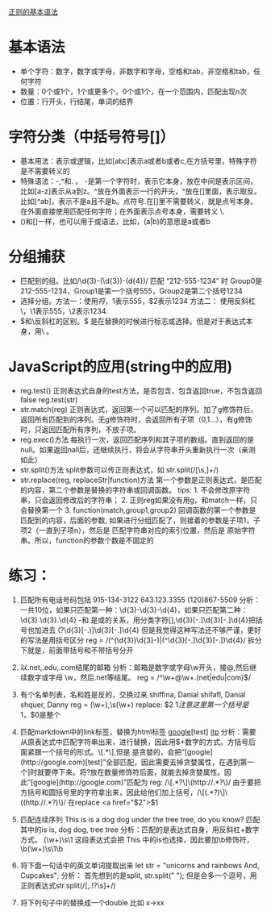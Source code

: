 [正则的基本语法](https://juejin.im/post/5b5db5b8e51d4519155720d2#heading-1)

# 基本语法
+ 单个字符：数字，数字或字母，非数字和字母，空格和tab，非空格和tab，任何字符
+ 数量：0个或1个，1个或更多个，0个或1个，在一个范围内，匹配出现n次
+ 位置：行开头，行结尾，单词的结界

# 字符分类（中括号符号[]）
+ 基本用法：表示或逻辑，比如[abc]表示a或者b或者c,在方括号里，特殊字符是不需要转义的
+ 特殊语法：-,^和. 。 -是第一个字符时，表示它本身，放在中间是表示区间，比如[a-z]表示从a到z。^放在外面表示一行的开头，^放在[]里面，表示取反。比如[^ab]，表示不是a且不是b。点符号.在[]里不需要转义，就是点号本身。在外面直接使用匹配任何字符；在外面表示点号本身，需要转义 \\.
+ ()和[]一样，也可以用于或语法，比如，(a|b)的意思是a或者b

# 分组捕获
+ 匹配到的组。比如/\d{3}-(\d{3})-\(d{4})/  匹配 “212-555-1234” 时 Group0是212-555-1234，Group1是第一个括号555，Group2是第二个括号1234
+ 选择分组。方法一：使用$符，$1表示555，$2表示1234  方法二： 使用反斜杠\，\1表示555，\2表示1234.
+ $和\反斜杠的区别。$ 是在替换的时候进行标志或选择。但是对于表达式本身，用\ 。

# JavaScript的应用(string中的应用)
+ reg.test() 正则表达式自身的test方法，是否包含，包含返回true，不包含返回false  reg.test(str)
+ str.match(reg) 正则表达式，返回第一个可以匹配的序列。加了g修饰符后，返回所有匹配到的序列。无g修饰符时，会返回所有子项（$0,$1...），有g修饰时，只返回匹配所有序列，不放子项。
+ reg.exec()方法 每执行一次，返回匹配序列和其子项的数组。直到返回的是null。如果返回nall后，还继续执行，将会从字符串开头重新执行一次（亲测如此）
+ str.split()方法 split参数可以传正则表达式，如 str.split(/[\s,]+/)
+ str.replace(reg, replaceStr|function)方法 第一个参数是正则表达式，是匹配的内容，第二个参数是替换的字符串或回调函数。
  tips: 1. 不会修改原字符串，只会返回修改后的字符串； 2. 正则reg如果没有用g，和match一样，只会替换第一个  3. function(match,group1,group2) 回调函数的第一个参数是匹配到的内容，后面的参数, 如果进行分组匹配了，则接着的参数是子项1，子项2（一直到子项n），然后是 匹配字符串对应的索引位置，然后是 原始字符串。所以，function的参数个数是不固定的

# 练习：
1. 匹配所有电话号码包括 915-134-3122   643.123.3355  (120)867-5509
  分析：一共10位，如果只匹配第一种：\d{3}-\d{3}-\d{4}，如果只匹配第二种：\d{3}.\d{3}.\d{4} -和.是或的关系，用分类字符[],\d{3}[-.]\d{3}[-.]\d{4}把括号也加进去 \(?\d{3}[-.)]\d{3}[-.]\d{4} 但是我觉得这种写法还不够严谨，更好的写法是用括号区分 reg = /(^\(\d{3}\)\d{3}-)|(^\d{3}[-.]\d{3}[-.])\d{4}/ 拆分下就是，前面带括号和不带括号分开

2. 以.net,.edu,.com结尾的邮箱
  分析：邮箱是数字或字母\w开头，接@,然后继续数字或字母 \w，然后.net等结尾。 reg = /^\w+@\w+\.(net|edu|com)$/

3. 有个名单列表，名和姓是反的，交换过来
    shiffina, Danial
    shifafl, Danial
    shquer, Danny
    reg = (\w+),\s(\w+)  replace: $2 $1  注意这里第一个括号是$1，$0是整个

4. 匹配markdown中的link标签，替换为html标签
    [google](http://google.com)[test]
    [itp](http://itp.nyu.edu)
    分析：需要从原表达式中匹配字符串出来，进行替换，因此用$+数字的方式。方括号后面紧跟一个括号的形式。\[.*\],但是.是贪婪的，会把“[google](http://google.com)[test]”全部匹配，因此需要去掉贪婪属性，在遇到第一个]时就要停下来。将?放在数量修饰符后面，就能去掉贪婪属性。因此“[google](http://google.com)”匹配为 reg: /\[.*?\]\(http://.*?\)/ 
    由于要把方括号和圆括号里的字符拿出来，因此给他们加上括号，/\[(.*?)\]\((http://.*?)\)/ 在replace <a href="$2">$1</a>

5. 匹配连续序列 
  This is is a dog dog under the tree tree, do you know? 匹配其中的is is, dog dog, tree tree 
  分析：匹配的是表达式自身，用反斜杠+数字方式。 (\w+)\s\1 这段表达式会把 This 中的is也选择，因此要加\b修饰符，\b(\w+)\s\1\b

6. 将下面一句话中的英文单词提取出来   let str = "unicorns and rainbows And, Cupcakes";
    分析： 首先想到的是split, str.split(" "); 但是会多一个逗号，用正则表达式str.split(/[,.!?\s]+/)

7. 将下列句子中的替换成一个double  比如 x->xx
